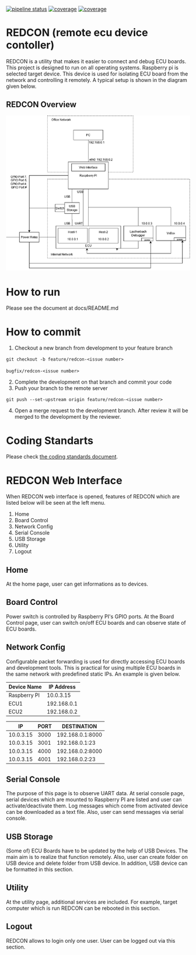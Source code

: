 [![pipeline status](https://gitlab.com/redcon-remote/redcon/badges/development/pipeline.svg)](https://gitlab.com/redcon-remote/redcon/-/pipelines)
[![coverage](https://gitlab.com/redcon-remote/redcon/badges/development/coverage.svg?job=client)](https://gitlab.com/redcon-remote/redcon/-/tree/development/client)
[![coverage](https://gitlab.com/redcon-remote/redcon/badges/development/coverage.svg?job=server)](https://gitlab.com/redcon-remote/redcon/-/tree/development/server)
# REDCON (remote ecu device contoller)

REDCON is a utility that makes it easier to connect and debug ECU boards. This project is designed to run on all operating systems. Raspberry pi is selected target device. This device is used for isolating ECU board from the network and controlling it remotely. A typical setup is shown in the diagram given below.

## REDCON Overview 
![alt text](docs/diagrams/redcon-overview.png "Overview" )

# How to run
Please see the document at docs/README.md

# How to commit
1. Checkout a new branch from development to your feature branch
```
git checkout -b feature/redcon-<issue number>

bugfix/redcon-<issue number>
```
2. Complete the development on that branch and commit your code
3. Push your branch to the remote server
```
git push --set-upstream origin feature/redcon-<issue number>
```
4. Open a merge request to the development branch. After review it will be merged to the development by the reviewer.

# Coding Standarts
Please check [the coding standards document](docs/CodingStandards.md).

# REDCON Web Interface
When REDCON web interface is opened, features of REDCON which are listed below will be seen at the left menu.

1. Home
2. Board Control
3. Network Config
4. Serial Console
5. USB Storage
6. Utility
7. Logout

## Home
At the home page, user can get informations as to devices.

## Board Control
Power switch is controlled by Raspberry PI's GPIO ports. At the Board Control page, user can switch on/off ECU boards and can observe state of ECU boards.

## Network Config
Configurable packet forwarding is used for directly accessing ECU boards and development tools. This is practical for using multiple ECU boards in the same network with predefined static IPs. An example is given below.

| Device Name | IP Address
|-------------|-----------
|Raspberry PI | 10.0.3.15
|ECU1         | 192.168.0.1
|ECU2         | 192.168.0.2


| IP       | PORT  | DESTINATION
|----------|-------|------------------
| 10.0.3.15| 3000  | 192.168.0.1:8000
| 10.0.3.15| 3001  | 192.168.0.1:23
| 10.0.3.15| 4000  | 192.168.0.2:8000
| 10.0.3.15| 4001  | 192.168.0.2:23

## Serial Console
The purpose of this page is to observe UART data. At serial console page, serial devices which are mounted to Raspberry PI are listed and user can activate/deactivate them. Log messages which come from activated device can be downloaded as a text file. Also, user can send messages via serial console.

## USB Storage
(Some of) ECU Boards have to be updated by the help of USB Devices. The main aim is to realize that function remotely. Also, user can create folder on USB device and delete folder from USB device. In addition, USB device can be formatted in this section.

## Utility
At the utility page, additional services are included. For example, target computer which is run REDCON can be rebooted in this section.

## Logout
REDCON allows to login only one user. User can be logged out via this section.